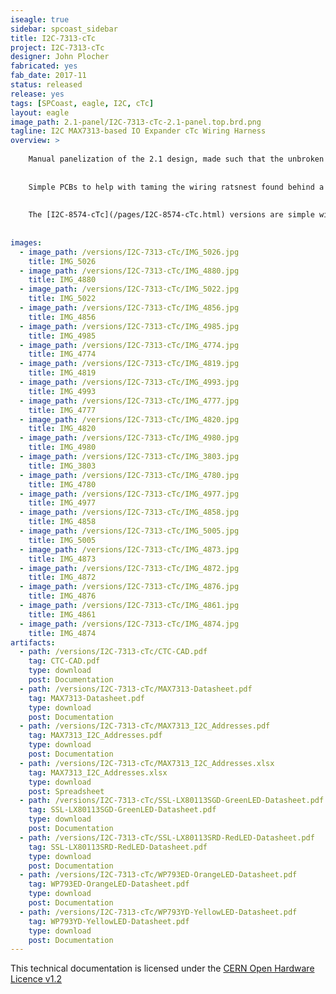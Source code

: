 ```yaml
---
iseagle: true
sidebar: spcoast_sidebar
title: I2C-7313-cTc
project: I2C-7313-cTc
designer: John Plocher
fabricated: yes
fab_date: 2017-11
status: released
release: yes
tags: [SPCoast, eagle, I2C, cTc]
layout: eagle
image_path: 2.1-panel/I2C-7313-cTc-2.1-panel.top.brd.png
tagline: I2C MAX7313-based IO Expander cTc Wiring Harness
overview: >
    
    Manual panelization of the 2.1 design, made such that the unbroken board set would exactly fit the 2" spacing on the cTc machine panel.
    
    
    Simple PCBs to help with taming the wiring ratsnest found behind a CTC machine's panels by concentrating the majority of LEDs and Switches directly on a PCB.
    
    
    The [I2C-8574-cTc](/pages/I2C-8574-cTc.html) versions are simple wiring-to-I2C adapters, these 2.1 versions are mounting plates for switches and LEDs as well.
    
    
images:
  - image_path: /versions/I2C-7313-cTc/IMG_5026.jpg
    title: IMG_5026
  - image_path: /versions/I2C-7313-cTc/IMG_4880.jpg
    title: IMG_4880
  - image_path: /versions/I2C-7313-cTc/IMG_5022.jpg
    title: IMG_5022
  - image_path: /versions/I2C-7313-cTc/IMG_4856.jpg
    title: IMG_4856
  - image_path: /versions/I2C-7313-cTc/IMG_4985.jpg
    title: IMG_4985
  - image_path: /versions/I2C-7313-cTc/IMG_4774.jpg
    title: IMG_4774
  - image_path: /versions/I2C-7313-cTc/IMG_4819.jpg
    title: IMG_4819
  - image_path: /versions/I2C-7313-cTc/IMG_4993.jpg
    title: IMG_4993
  - image_path: /versions/I2C-7313-cTc/IMG_4777.jpg
    title: IMG_4777
  - image_path: /versions/I2C-7313-cTc/IMG_4820.jpg
    title: IMG_4820
  - image_path: /versions/I2C-7313-cTc/IMG_4980.jpg
    title: IMG_4980
  - image_path: /versions/I2C-7313-cTc/IMG_3803.jpg
    title: IMG_3803
  - image_path: /versions/I2C-7313-cTc/IMG_4780.jpg
    title: IMG_4780
  - image_path: /versions/I2C-7313-cTc/IMG_4977.jpg
    title: IMG_4977
  - image_path: /versions/I2C-7313-cTc/IMG_4858.jpg
    title: IMG_4858
  - image_path: /versions/I2C-7313-cTc/IMG_5005.jpg
    title: IMG_5005
  - image_path: /versions/I2C-7313-cTc/IMG_4873.jpg
    title: IMG_4873
  - image_path: /versions/I2C-7313-cTc/IMG_4872.jpg
    title: IMG_4872
  - image_path: /versions/I2C-7313-cTc/IMG_4876.jpg
    title: IMG_4876
  - image_path: /versions/I2C-7313-cTc/IMG_4861.jpg
    title: IMG_4861
  - image_path: /versions/I2C-7313-cTc/IMG_4874.jpg
    title: IMG_4874
artifacts:
  - path: /versions/I2C-7313-cTc/CTC-CAD.pdf
    tag: CTC-CAD.pdf
    type: download
    post: Documentation
  - path: /versions/I2C-7313-cTc/MAX7313-Datasheet.pdf
    tag: MAX7313-Datasheet.pdf
    type: download
    post: Documentation
  - path: /versions/I2C-7313-cTc/MAX7313_I2C_Addresses.pdf
    tag: MAX7313_I2C_Addresses.pdf
    type: download
    post: Documentation
  - path: /versions/I2C-7313-cTc/MAX7313_I2C_Addresses.xlsx
    tag: MAX7313_I2C_Addresses.xlsx
    type: download
    post: Spreadsheet
  - path: /versions/I2C-7313-cTc/SSL-LX80113SGD-GreenLED-Datasheet.pdf
    tag: SSL-LX80113SGD-GreenLED-Datasheet.pdf
    type: download
    post: Documentation
  - path: /versions/I2C-7313-cTc/SSL-LX80113SRD-RedLED-Datasheet.pdf
    tag: SSL-LX80113SRD-RedLED-Datasheet.pdf
    type: download
    post: Documentation
  - path: /versions/I2C-7313-cTc/WP793ED-OrangeLED-Datasheet.pdf
    tag: WP793ED-OrangeLED-Datasheet.pdf
    type: download
    post: Documentation
  - path: /versions/I2C-7313-cTc/WP793YD-YellowLED-Datasheet.pdf
    tag: WP793YD-YellowLED-Datasheet.pdf
    type: download
    post: Documentation
---
```



This technical documentation is licensed under the [CERN Open Hardware Licence v1.2](http://www.ohwr.org/attachments/2388/cern_ohl_v_1_2.txt)
